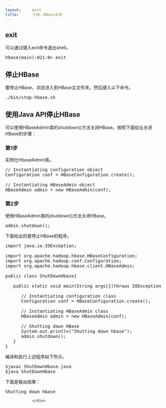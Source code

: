 ```yaml
---
layout:     post
title:      十四、HBase关闭
---
```

<div id="article_content" class="article_content clearfix csdn-tracking-statistics" data-pid="blog" data-mod="popu_307" data-dsm="post">
								            <link rel="stylesheet" href="https://csdnimg.cn/release/phoenix/template/css/ck_htmledit_views-f76675cdea.css">
						<div class="htmledit_views" id="content_views">
                <h2>exit</h2>

<p>可以通过键入exit命令退出shell。</p>

<pre>
hbase(main):021:0&gt; exit</pre>

<h2>停止HBase</h2>

<p>要停止HBase，浏览进入到HBase主文件夹，然后键入以下命令。</p>

<pre>
./bin/stop-hbase.sh</pre>

<h2>使用Java API停止HBase</h2>

<p>可以使用HBaseAdmin类的shutdown()方法关闭HBase。按照下面给出关闭HBase的步骤：</p>

<h3>第1步</h3>

<p>实例化HbaseAdmin类。</p>

<pre>
// Instantiating configuration object
Configuration conf = HBaseConfiguration.create();

// Instantiating HBaseAdmin object
HBaseAdmin admin = new HBaseAdmin(conf);</pre>

<h3>第2步</h3>

<p>使用HBaseAdmin类的shutdown()方法关闭HBase。</p>

<pre>
admin.shutdown();</pre>

<p>下面给出的是停止HBase的程序。</p>

<pre>
import java.io.IOException;

import org.apache.hadoop.hbase.HBaseConfiguration;
import org.apache.hadoop.conf.Configuration;
import org.apache.hadoop.hbase.client.HBaseAdmin;

public class ShutDownHbase{

   public static void main(String args[])throws IOException {

      // Instantiating configuration class
      Configuration conf = HBaseConfiguration.create();

      // Instantiating HBaseAdmin class
      HBaseAdmin admin = new HBaseAdmin(conf);

      // Shutting down HBase
      System.out.println("Shutting down hbase");
      admin.shutdown();
   }
}</pre>

<p>编译和执行上述程序如下所示。</p>

<pre>
$javac ShutDownHbase.java
$java ShutDownHbase</pre>

<p>下面是输出结果：</p>

<pre>
Shutting down hbase</pre>            </div>
                </div>